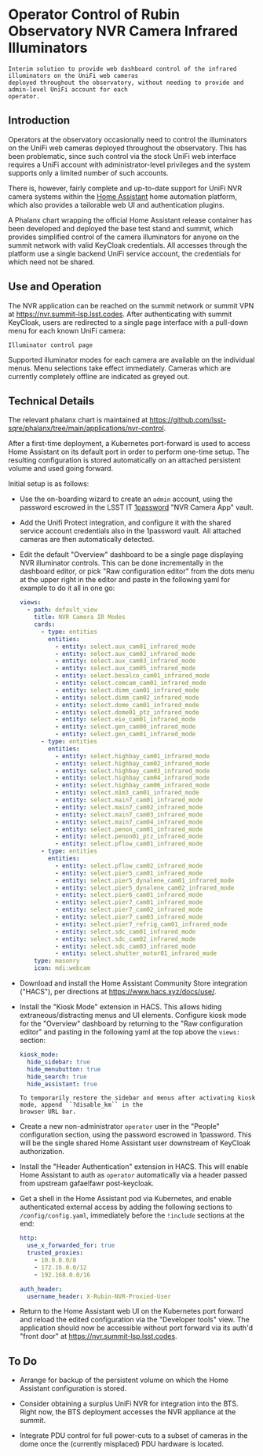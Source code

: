 # Operator Control of Rubin Observatory NVR Camera Infrared Illuminators

```{abstract}
Interim solution to provide web dashboard control of the infrared illuminators on the UniFi web cameras
deployed throughout the observatory, without needing to provide and admin-level UniFi account for each
operator.
```

## Introduction

Operators at the observatory occasionally need to control the illuminators on the UniFi web cameras deployed
throughout the observatory.  This has been problematic, since such control via the stock UniFi web interface
requires a UniFi account with administrator-level privileges and the system supports only a limited number of
such accounts.

There is, however, fairly complete and up-to-date support for UniFi NVR camera systems within the [Home
Assistant](https://home-assistant.io) home automation platform, which also provides a tailorable web UI and
authentication plugins.

A Phalanx chart wrapping the official Home Assistant release container has been developed and deployed the
base test stand and summit, which provides simplified control of the camera illuminators for anyone on the
summit network with valid KeyCloak credentials.  All accesses through the platform use a single backend
UniFi service account, the credentials for which need not be shared.

## Use and Operation

The NVR application can be reached on the summit network or summit VPN at <https://nvr.summit-lsp.lsst.codes>.
After authenticating with summit KeyCloak, users are redirected to a single page interface with a pull-down
menu for each known UniFi camera:

```{figure} interface.png
Illuminator control page
```

Supported illuminator modes for each camera are available on the individual menus.  Menu selections take
effect immediately.  Cameras which are currently completely offline are indicated as greyed out.


## Technical Details

The relevant phalanx chart is maintained at
<https://github.com/lsst-sqre/phalanx/tree/main/applications/nvr-control>.

After a first-time deployment, a Kubernetes port-forward is used to access Home Assistant on its default port
in order to perform one-time setup. The resulting configuration is stored automatically on an attached
persistent volume and used going forward.

Initial setup is as follows:

* Use the on-boarding wizard to create an ``admin`` account, using the password escrowed in the LSST IT
  [1password](https://lsstit.1password.com) "NVR Camera App" vault.

* Add the Unifi Protect integration, and configure it with the shared service account credentials also in
  the 1password vault.  All attached cameras are then automatically detected.

* Edit the default "Overview" dashboard to be a single page displaying NVR illuminator controls.  This
  can be done incrementally in the dashboard editor, or pick "Raw configuration editor" from the dots menu
  at the upper right in the editor and paste in the following yaml for example to do it all in one go:

  ```yaml
  views:
    - path: default_view
      title: NVR Camera IR Modes
      cards:
        - type: entities
          entities:
            - entity: select.aux_cam01_infrared_mode
            - entity: select.aux_cam02_infrared_mode
            - entity: select.aux_cam03_infrared_mode
            - entity: select.aux_cam05_infrared_mode
            - entity: select.besalco_cam01_infrared_mode
            - entity: select.comcam_cam01_infrared_mode
            - entity: select.dimm_cam01_infrared_mode
            - entity: select.dimm_cam02_infrared_mode
            - entity: select.dome_cam01_infrared_mode
            - entity: select.dome01_ptz_infrared_mode
            - entity: select.eie_cam01_infrared_mode
            - entity: select.gen_cam00_infrared_mode
            - entity: select.gen_cam01_infrared_mode
        - type: entities
          entities:
            - entity: select.highbay_cam01_infrared_mode
            - entity: select.highbay_cam02_infrared_mode
            - entity: select.highbay_cam03_infrared_mode
            - entity: select.highbay_cam04_infrared_mode
            - entity: select.highbay_cam06_infrared_mode
            - entity: select.m1m3_cam01_infrared_mode
            - entity: select.main7_cam01_infrared_mode
            - entity: select.main7_cam02_infrared_mode
            - entity: select.main7_cam03_infrared_mode
            - entity: select.main7_cam04_infrared_mode
            - entity: select.penon_cam01_infrared_mode
            - entity: select.penon01_ptz_infrared_mode
            - entity: select.pflow_cam01_infrared_mode
        - type: entities
          entities:
            - entity: select.pflow_cam02_infrared_mode
            - entity: select.pier5_cam01_infrared_mode
            - entity: select.pier5_dynalene_cam01_infrared_mode
            - entity: select.pier5_dynalene_cam02_infrared_mode
            - entity: select.pier6_cam01_infrared_mode
            - entity: select.pier7_cam01_infrared_mode
            - entity: select.pier7_cam02_infrared_mode
            - entity: select.pier7_cam03_infrared_mode
            - entity: select.pier7_refrig_cam01_infrared_mode
            - entity: select.sdc_cam01_infrared_mode
            - entity: select.sdc_cam02_infrared_mode
            - entity: select.sdc_cam03_infrared_mode
            - entity: select.shutter_motor01_infrared_mode
      type: masonry
      icon: mdi:webcam
  ```

* Download and install the Home Assistant Community Store integration ("HACS"), per directions at
  <https://www.hacs.xyz/docs/use/>.

* Install the "Kiosk Mode" extension in HACS. This allows hiding extraneous/distracting menus and UI elements.
  Configure kiosk mode for the "Overview" dashboard by returning to the "Raw configuration editor" and pasting
  in the following yaml at the top above the ``views:`` section:

  ```yaml
  kiosk_mode:
    hide_sidebar: true
    hide_menubutton: true
    hide_search: true
    hide_assistant: true
  ```

  ```{note}
  To temporarily restore the sidebar and menus after activating kiosk mode, append ``?disable_km`` in the
  browser URL bar.
  ```

* Create a new non-administrator ``operator`` user in the "People" configuration section, using the password
  escrowed in 1password. This will be the single shared Home Assistant user downstream of KeyCloak
  authorization.

* Install the "Header Authentication" extension in HACS.  This will enable Home Assistant to auth as
  ``operator`` automatically via a header passed from upstream gafaelfawr post-keycloak.

* Get a shell in the Home Assistant pod via Kubernetes, and enable authenticated external access by adding
  the following sections to ``/config/config.yaml``, immediately before the ``!include`` sections at the end:

  ```yaml
  http:
    use_x_forwarded_for: true
    trusted_proxies:
      - 10.0.0.0/8
      - 172.16.0.0/12
      - 192.168.0.0/16

  auth_header:
    username_header: X-Rubin-NVR-Proxied-User
  ```

* Return to the Home Assistant web UI on the Kubernetes port forward and reload the edited configuration via
  the "Developer tools" view.  The application should now be accessible without port forward via its auth'd
  "front door" at <https://nvr.summit-lsp.lsst.codes>.


## To Do

* Arrange for backup of the persistent volume on which the Home Assistant configuration is stored.

* Consider obtaining a surplus UniFi NVR for integration into the BTS.  Right now, the BTS deployment accesses
  the NVR appliance at the summit.

* Integrate PDU control for full power-cuts to a subset of cameras in the dome once the (currently misplaced)
  PDU hardware is located.
